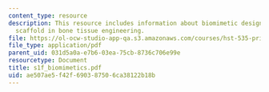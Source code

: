 ```yaml
---
content_type: resource
description: This resource includes information about biomimetic design of scaffold,
  scaffold in bone tissue engineering.
file: https://ol-ocw-studio-app-qa.s3.amazonaws.com/courses/hst-535-principles-and-practice-of-tissue-engineering-fall-2004/ae507ae5f42f690387506ca38122b18b_s1f_biomimetics.pdf
file_type: application/pdf
parent_uid: 031d5a0a-e7b6-03ea-75cb-8736c706e99e
resourcetype: Document
title: s1f_biomimetics.pdf
uid: ae507ae5-f42f-6903-8750-6ca38122b18b
---
```

